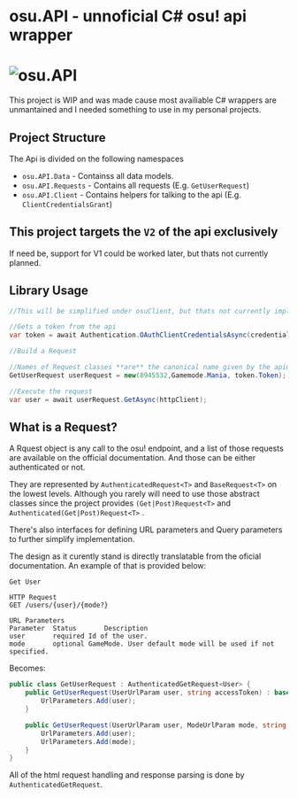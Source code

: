 # osu.API - unnoficial C# osu! api wrapper

# ![osu.API](https://i.imgur.com/B1vvRwf.png)  

This project is WIP and was made cause most availiable C# wrappers are unmantained and I needed something to use in my personal projects.

## Project Structure
The Api is divided on the following namespaces  

- `osu.API.Data` - Containss all data models.  
- `osu.API.Requests` - Contains all requests (E.g. `GetUserRequest`)  
- `osu.API.Client`  - Contains helpers for talking to the api (E.g. `ClientCredentialsGrant`)

## This project targets the `V2` of the api **exclusively**
If need be, support for V1 could be worked later, but thats not currently planned.

## Library Usage
```cs
//This will be simplified under osuClient, but thats not currently implemented

//Gets a token from the api
var token = await Authentication.OAuthClientCredentialsAsync(credentials, httpClient);

//Build a Request

//Names of Request classes **are** the canonical name given by the apidocumentation!
GetUserRequest userRequest = new(8945532,Gamemode.Mania, token.Token);

//Execute the request
var user = await userRequest.GetAsync(httpClient);
```

## What is a Request?
A Rquest object is any call to the osu! endpoint,
and a list of those requests are available on the official documentation.
And those can be either authenticated or not.

They are represented by `AuthenticatedRequest<T>` and `BaseRequest<T>` on the lowest levels.
Although you rarely will need to use those abstract classes since 
the project provides `(Get|Post)Request<T>` and `Authenticated(Get|Post)Request<T>`  .  

There's also interfaces for defining URL parameters and Query parameters
to further simplify implementation.

The design as it curently stand is directly translatable from the oficial
documentation. An example of that is provided below:

```
Get User

HTTP Request
GET /users/{user}/{mode?}

URL Parameters
Parameter  Status       Description
user       required	Id of the user.
mode       optional	GameMode. User default mode will be used if not specified.
```
Becomes:
```cs
public class GetUserRequest : AuthenticatedGetRequest<User> {
	public GetUserRequest(UserUrlParam user, string accessToken) : base(accessToken) {
		UrlParameters.Add(user);
	}

	public GetUserRequest(UserUrlParam user, ModeUrlParam mode, string accessToken) : base(accessToken) {
		UrlParameters.Add(user);
		UrlParameters.Add(mode);
	}
}
```

All of the html request handling and response parsing is done by `AuthenticatedGetRequest`.